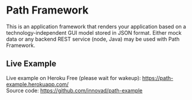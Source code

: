 # Path Framework

This is an application framework that renders your application based on a technology-independent GUI model stored in JSON format. Either mock data or any backend REST service (node, Java) may be used with Path Framework.

## Live Example
Live example on Heroku Free (please wait for wakeup): https://path-example.herokuapp.com/<br/>
Source code: https://github.com/innovad/path-example
